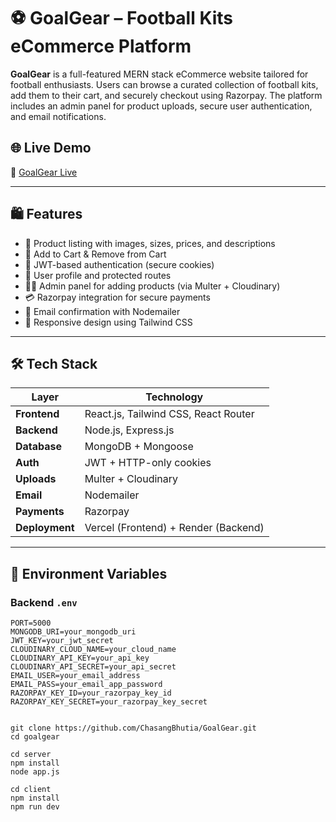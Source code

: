 # ⚽ GoalGear – Football Kits eCommerce Platform

**GoalGear** is a full-featured MERN stack eCommerce website tailored for football enthusiasts. Users can browse a curated collection of football kits, add them to their cart, and securely checkout using Razorpay. The platform includes an admin panel for product uploads, secure user authentication, and email notifications.

## 🌐 Live Demo

🔗 [GoalGear Live](https://goal-gear.vercel.app/)

---

## 🛍️ Features

- 🧾 Product listing with images, sizes, prices, and descriptions
- 🛒 Add to Cart & Remove from Cart
- 🔐 JWT-based authentication (secure cookies)
- 👤 User profile and protected routes
- 🧑‍💼 Admin panel for adding products (via Multer + Cloudinary)
- 💳 Razorpay integration for secure payments
- 📧 Email confirmation with Nodemailer
- 📱 Responsive design using Tailwind CSS

---

## 🛠️ Tech Stack

| Layer       | Technology                          |
|-------------|--------------------------------------|
| **Frontend**| React.js, Tailwind CSS, React Router |
| **Backend** | Node.js, Express.js                  |
| **Database**| MongoDB + Mongoose                   |
| **Auth**    | JWT + HTTP-only cookies              |
| **Uploads** | Multer + Cloudinary                  |
| **Email**   | Nodemailer                           |
| **Payments**| Razorpay                             |
| **Deployment** | Vercel (Frontend) + Render (Backend) |

---


## 🔐 Environment Variables

### Backend `.env`
```env
PORT=5000
MONGODB_URI=your_mongodb_uri
JWT_KEY=your_jwt_secret
CLOUDINARY_CLOUD_NAME=your_cloud_name
CLOUDINARY_API_KEY=your_api_key
CLOUDINARY_API_SECRET=your_api_secret
EMAIL_USER=your_email_address
EMAIL_PASS=your_email_app_password
RAZORPAY_KEY_ID=your_razorpay_key_id
RAZORPAY_KEY_SECRET=your_razorpay_key_secret


git clone https://github.com/ChasangBhutia/GoalGear.git
cd goalgear

cd server
npm install
node app.js

cd client
npm install
npm run dev

